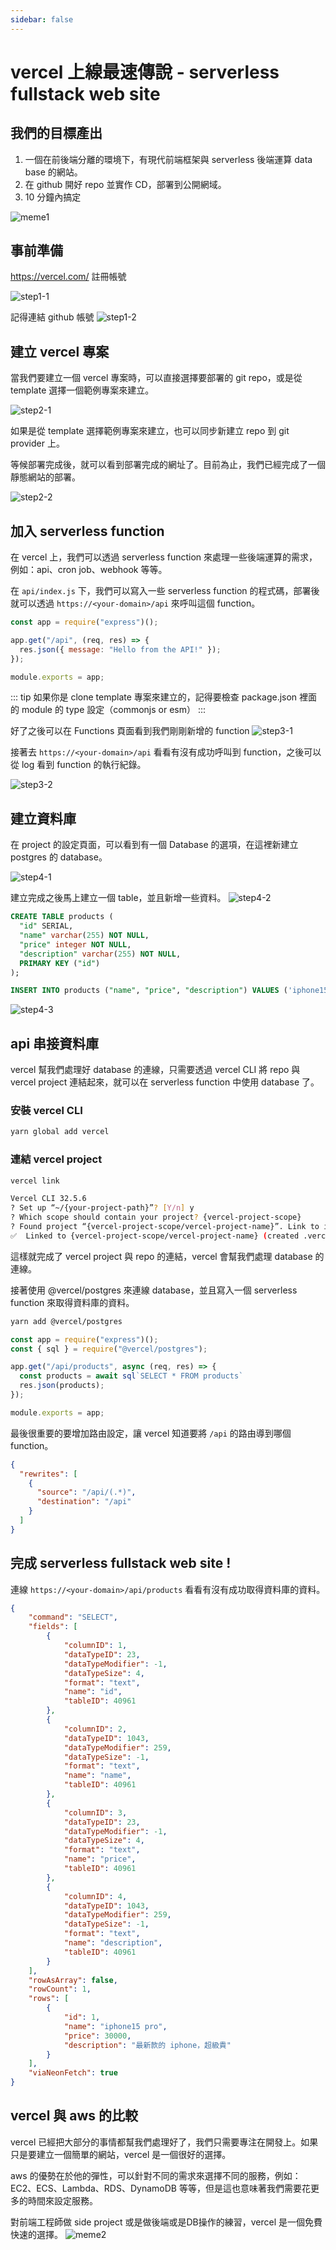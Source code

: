 ```yaml
---
sidebar: false
---
```


# vercel 上線最速傳說 - serverless fullstack web site

## 我們的目標產出
1. 一個在前後端分離的環境下，有現代前端框架與 serverless 後端運算 data base 的網站。
2. 在 github 開好 repo 並實作 CD，部署到公開網域。
3. 10 分鐘內搞定

![meme1](/assets/2023_vercel_meme-1.png)


## 事前準備
https://vercel.com/ 註冊帳號

![step1-1](../public/assets/2023_vercel_step1-1.png)

記得連結 github 帳號
![step1-2](../public/assets/2023_vercel_step1-2.png)


## 建立 vercel 專案

當我們要建立一個 vercel 專案時，可以直接選擇要部署的 git repo，或是從 template 選擇一個範例專案來建立。

![step2-1](../public/assets/2023_vercel_step2-1.png)

如果是從 template 選擇範例專案來建立，也可以同步新建立 repo 到 git provider 上。  

等候部署完成後，就可以看到部署完成的網址了。目前為止，我們已經完成了一個靜態網站的部署。

![step2-2](../public/assets/2023_vercel_step2-2.png)

## 加入 serverless function

在 vercel 上，我們可以透過 serverless function 來處理一些後端運算的需求，例如：api、cron job、webhook 等等。

在 `api/index.js` 下，我們可以寫入一些 serverless function 的程式碼，部署後就可以透過 `https://<your-domain>/api` 來呼叫這個 function。

```js
const app = require("express")();

app.get("/api", (req, res) => {
  res.json({ message: "Hello from the API!" });
});

module.exports = app;
```

::: tip
如果你是 clone template 專案來建立的，記得要檢查 package.json 裡面的 module 的 type 設定（commonjs or esm）
:::

好了之後可以在 Functions 頁面看到我們剛剛新增的 function
![step3-1](../public/assets/2023_vercel_step3-1.png)

接著去 `https://<your-domain>/api` 看看有沒有成功呼叫到 function，之後可以從 log 看到 function 的執行紀錄。

![step3-2](../public/assets/2023_vercel_step3-2.png)

## 建立資料庫

在 project 的設定頁面，可以看到有一個 Database 的選項，在這裡新建立 postgres 的 database。

![step4-1](../public/assets/2023_vercel_step4-1.png)

建立完成之後馬上建立一個 table，並且新增一些資料。
![step4-2](../public/assets/2023_vercel_step4-2.png)

``` sql
CREATE TABLE products (
  "id" SERIAL,
  "name" varchar(255) NOT NULL,
  "price" integer NOT NULL,
  "description" varchar(255) NOT NULL,
  PRIMARY KEY ("id")
);
```

``` sql
INSERT INTO products ("name", "price", "description") VALUES ('iphone15 pro', 30000, '最新款的 iphone，超級貴');
```

![step4-3](../public/assets/2023_vercel_step4-3.png)

## api 串接資料庫

vercel 幫我們處理好 database 的連線，只需要透過 vercel CLI 將 repo 與 vercel project 連結起來，就可以在 serverless function 中使用 database 了。

### 安裝 vercel CLI

```bash
yarn global add vercel
```

### 連結 vercel project

```bash
vercel link

Vercel CLI 32.5.6
? Set up “~/{your-project-path}”? [Y/n] y
? Which scope should contain your project? {vercel-project-scope}
? Found project “{vercel-project-scope/vercel-project-name}”. Link to it? [Y/n] y
✅  Linked to {vercel-project-scope/vercel-project-name} (created .vercel and added it to .gitignore)
```

這樣就完成了 vercel project 與 repo 的連結，vercel 會幫我們處理 database 的連線。  

接著使用 @vercel/postgres 來連線 database，並且寫入一個 serverless function 來取得資料庫的資料。

```bash
yarn add @vercel/postgres
```

```js
const app = require("express")();
const { sql } = require("@vercel/postgres");

app.get("/api/products", async (req, res) => {
  const products = await sql`SELECT * FROM products`
  res.json(products);
});

module.exports = app;
```

最後很重要的要增加路由設定，讓 vercel 知道要將 `/api` 的路由導到哪個 function。

```json | vercel.json
{
  "rewrites": [
    {
      "source": "/api/(.*)",
      "destination": "/api"
    }
  ]
}
```

## 完成 serverless fullstack web site ! 

連線 `https://<your-domain>/api/products` 看看有沒有成功取得資料庫的資料。
```json
{
    "command": "SELECT",
    "fields": [
        {
            "columnID": 1,
            "dataTypeID": 23,
            "dataTypeModifier": -1,
            "dataTypeSize": 4,
            "format": "text",
            "name": "id",
            "tableID": 40961
        },
        {
            "columnID": 2,
            "dataTypeID": 1043,
            "dataTypeModifier": 259,
            "dataTypeSize": -1,
            "format": "text",
            "name": "name",
            "tableID": 40961
        },
        {
            "columnID": 3,
            "dataTypeID": 23,
            "dataTypeModifier": -1,
            "dataTypeSize": 4,
            "format": "text",
            "name": "price",
            "tableID": 40961
        },
        {
            "columnID": 4,
            "dataTypeID": 1043,
            "dataTypeModifier": 259,
            "dataTypeSize": -1,
            "format": "text",
            "name": "description",
            "tableID": 40961
        }
    ],
    "rowAsArray": false,
    "rowCount": 1,
    "rows": [
        {
            "id": 1,
            "name": "iphone15 pro",
            "price": 30000,
            "description": "最新款的 iphone，超級貴"
        }
    ],
    "viaNeonFetch": true
}
```

## vercel 與 aws 的比較

vercel 已經把大部分的事情都幫我們處理好了，我們只需要專注在開發上。如果只是要建立一個簡單的網站，vercel 是一個很好的選擇。

aws 的優勢在於他的彈性，可以針對不同的需求來選擇不同的服務，例如：EC2、ECS、Lambda、RDS、DynamoDB 等等，但是這也意味著我們需要花更多的時間來設定服務。

對前端工程師做 side project 或是做後端或是DB操作的練習，vercel 是一個免費快速的選擇。
![meme2](/assets/2023_vercel_meme-2.png)

